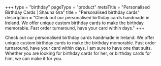 +++
type = "birthday"
pageType = "product"
metaTitle = "Personalised Birthday Cards | Shauna Gra"
title = "Personalised birthday cards"
description = "Check out our personalised birthday cards handmade in Ireland. We offer unique custom birthday cards to make the birthday memorable. Fast order turnaround, have your card within days."
+++

Check out our personalised birthday cards handmade in Ireland. We offer unique custom birthday cards to make the birthday memorable. Fast order turnaround, have your card within days. I am sure to have one that suits. Whether you are looking for birthday cards for her, or birthday cards for him, we can make it for you.
